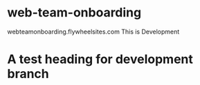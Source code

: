 # web-team-onboarding
webteamonboarding.flywheelsites.com
This is Development
# A test heading for development branch